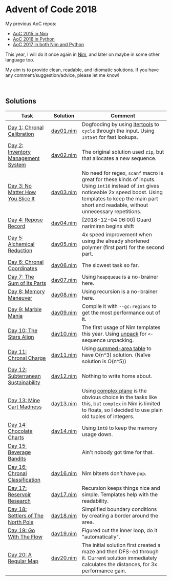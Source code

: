 # Advent of Code 2018

My previous AoC repos:

* [AoC 2015 in Nim](https://github.com/narimiran/advent_of_code_2015)
* [AoC 2016 in Python](https://github.com/narimiran/advent_of_code_2016)
* [AoC 2017 in both Nim and Python](https://github.com/narimiran/AdventOfCode2017)


This year, I will do it once again in [Nim](https://nim-lang.org/), and later on maybe in some other language too.

My aim is to provide clean, readable, and idiomatic solutions.
If you have any comment/suggestion/advice, please let me know!


&nbsp;


## Solutions

Task | Solution | Comment
--- | --- | ---
[Day 1: Chronal Calibration](https://adventofcode.com/2018/day/1) | [day01.nim](nim/day01.nim) | Dogfooding by using [itertools](https://github.com/narimiran/itertools) to `cycle` through the input. Using `IntSet` for fast lookups.
[Day 2: Inventory Management System](https://adventofcode.com/2018/day/2) | [day02.nim](nim/day02.nim) | The original solution used `zip`, but that allocates a new sequence.
[Day 3: No Matter How You Slice It](https://adventofcode.com/2018/day/3) | [day03.nim](nim/day03.nim) | No need for regex, `scanf` macro is great for these kinds of inputs. Using `int16` instead of `int` gives noticeable 2x speed boost. Using templates to keep the main part short and readable, without unnecessary repetitions.
[Day 4: Repose Record](https://adventofcode.com/2018/day/4) | [day04.nim](nim/day04.nim) | [2018-12-04 06:00] Guard narimiran begins shift
[Day 5: Alchemical Reduction](https://adventofcode.com/2018/day/5) | [day05.nim](nim/day05.nim) | 4x speed improvement when using the already shortened polymer (first part) for the second part.
[Day 6: Chronal Coordinates](https://adventofcode.com/2018/day/6) | [day06.nim](nim/day06.nim) | The slowest task so far.
[Day 7: The Sum of Its Parts](https://adventofcode.com/2018/day/7) | [day07.nim](nim/day07.nim) | Using `heapqueue` is a no-brainer here.
[Day 8: Memory Maneuver](https://adventofcode.com/2018/day/8) | [day08.nim](nim/day08.nim) | Using recursion is a no-brainer here.
[Day 9: Marble Mania](https://adventofcode.com/2018/day/9) | [day09.nim](nim/day09.nim) | Compile it with `--gc:regions` to get the most performance out of it.
[Day 10: The Stars Align](https://adventofcode.com/2018/day/10) | [day10.nim](nim/day10.nim) | The first usage of Nim templates this year. Using [unpack](https://github.com/technicallyagd/unpack) for `<-` sequence unpacking.
[Day 11: Chronal Charge](https://adventofcode.com/2018/day/11) | [day11.nim](nim/day11.nim) | Using [summed-area table](https://en.wikipedia.org/wiki/Summed-area_table) to have O(n^3) solution. (Naïve solution is O(n^5))
[Day 12: Subterranean Sustainability](https://adventofcode.com/2018/day/12) | [day12.nim](nim/day12.nim) | Nothing to write home about.
[Day 13: Mine Cart Madness](https://adventofcode.com/2018/day/13) | [day13.nim](nim/day13.nim) | Using [complex plane](https://en.wikipedia.org/wiki/Complex_plane) is the obvious choice in the tasks like this, but `complex` in Nim is limited to floats, so I decided to use plain old tuples of integers.
[Day 14: Chocolate Charts](https://adventofcode.com/2018/day/14) | [day14.nim](nim/day14.nim) | Using `int8` to keep the memory usage down.
[Day 15: Beverage Bandits](https://adventofcode.com/2018/day/15) | | Ain't nobody got time for that.
[Day 16: Chronal Classification](https://adventofcode.com/2018/day/16) | [day16.nim](nim/day16.nim) | Nim bitsets don't have `pop`.
[Day 17: Reservoir Research](https://adventofcode.com/2018/day/17) | [day17.nim](nim/day17.nim) | Recursion keeps things nice and simple. Templates help with the readability.
[Day 18: Settlers of The North Pole](https://adventofcode.com/2018/day/18) | [day18.nim](nim/day18.nim) | Simplified boundary conditions by creating a border around the area.
[Day 19: Go With The Flow](https://adventofcode.com/2018/day/19) | [day19.nim](nim/day19.nim) | Figured out the inner loop, do it "automatically".
[Day 20: A Regular Map](https://adventofcode.com/2018/day/20) | [day20.nim](nim/day20.nim) | The initial solution first created a maze and then DFS-ed through it. Current solution immediately calculates the distances, for 3x performance gain.
